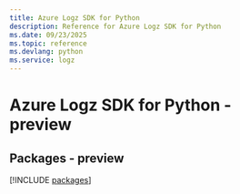 ```yaml
---
title: Azure Logz SDK for Python
description: Reference for Azure Logz SDK for Python
ms.date: 09/23/2025
ms.topic: reference
ms.devlang: python
ms.service: logz
---
```

# Azure Logz SDK for Python - preview
## Packages - preview
[!INCLUDE [packages](logz-index.md)]